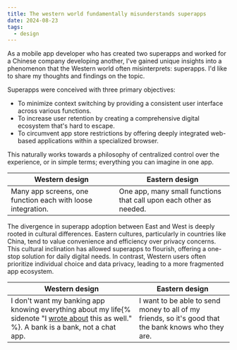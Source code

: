 ```yaml
---
title: The western world fundamentally misunderstands superapps
date: 2024-08-23
tags:
  - design
---
```


As a mobile app developer who has created two superapps and worked for a Chinese company developing another, I've gained unique insights into a phenomenon that the Western world often misinterprets: superapps. I'd like to share my thoughts and findings on the topic.

Superapps were conceived with three primary objectives:

- To minimize context switching by providing a consistent user interface across various functions.
- To increase user retention by creating a comprehensive digital ecosystem that's hard to escape.
- To circumvent app store restrictions by offering deeply integrated web-based applications within a specialized browser.

This naturally works towards a philosophy of centralized control over the experience, or in simple terms; everything you can imagine in one app.

| Western design                                              | Eastern design                                                     |
| ----------------------------------------------------------- | ------------------------------------------------------------------ |
| Many app screens, one function each with loose integration. | One app, many small functions that call upon each other as needed. |

The divergence in superapp adoption between East and West is deeply rooted in cultural differences. Eastern cultures, particularly in countries like China, tend to value convenience and efficiency over privacy concerns. This cultural inclination has allowed superapps to flourish, offering a one-stop solution for daily digital needs. In contrast, Western users often prioritize individual choice and data privacy, leading to a more fragmented app ecosystem.

| Western design                                                                                  | Eastern design                                                                                       |
| ----------------------------------------------------------------------------------------------- | ---------------------------------------------------------------------------------------------------- |
| I don't want my banking app knowing everything about my life{% sidenote "I [wrote about](/archive/2024/embracing-monero) this as well." %}. A bank is a bank, not a chat app. | I want to be able to send money to all of my friends, so it's good that the bank knows who they are. |